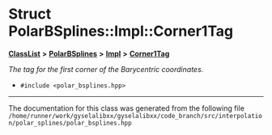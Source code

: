 

# Struct PolarBSplines::Impl::Corner1Tag



[**ClassList**](annotated.md) **>** [**PolarBSplines**](classPolarBSplines.md) **>** [**Impl**](classPolarBSplines_1_1Impl.md) **>** [**Corner1Tag**](structPolarBSplines_1_1Impl_1_1Corner1Tag.md)



_The tag for the first corner of the Barycentric coordinates._ 

* `#include <polar_bsplines.hpp>`


































































------------------------------
The documentation for this class was generated from the following file `/home/runner/work/gyselalibxx/gyselalibxx/code_branch/src/interpolation/polar_splines/polar_bsplines.hpp`

